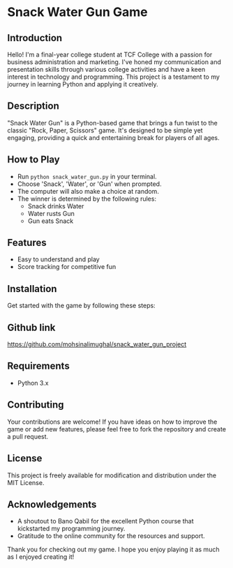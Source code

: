 # Snack Water Gun Game

## Introduction
Hello! I'm a final-year college student at TCF College with a passion for business administration and marketing. I've honed my communication and presentation skills through various college activities and have a keen interest in technology and programming. This project is a testament to my journey in learning Python and applying it creatively.

## Description
"Snack Water Gun" is a Python-based game that brings a fun twist to the classic "Rock, Paper, Scissors" game. It's designed to be simple yet engaging, providing a quick and entertaining break for players of all ages.

## How to Play
- Run `python snack_water_gun.py` in your terminal.
- Choose 'Snack', 'Water', or 'Gun' when prompted.
- The computer will also make a choice at random.
- The winner is determined by the following rules:
  - Snack drinks Water
  - Water rusts Gun
  - Gun eats Snack

## Features
- Easy to understand and play
- Score tracking for competitive fun

## Installation
Get started with the game by following these steps:

## Github link
https://github.com/mohsinalimughal/snack_water_gun_project

## Requirements
- Python 3.x

## Contributing
Your contributions are welcome! If you have ideas on how to improve the game or add new features, please feel free to fork the repository and create a pull request.

## License
This project is freely available for modification and distribution under the MIT License.

## Acknowledgements
- A shoutout to Bano Qabil for the excellent Python course that kickstarted my programming journey.
- Gratitude to the online community for the resources and support.

Thank you for checking out my game. I hope you enjoy playing it as much as I enjoyed creating it!


